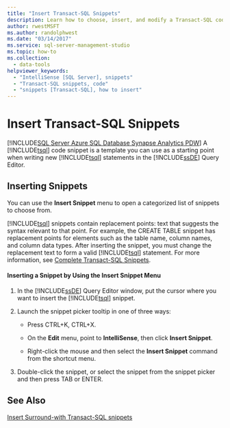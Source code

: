 ```yaml
---
title: "Insert Transact-SQL Snippets"
description: Learn how to choose, insert, and modify a Transact-SQL code snippet that can serve as a starting point when writing new Transact-SQL statements in the Database Engine Query Editor.
author: rwestMSFT
ms.author: randolphwest
ms.date: "03/14/2017"
ms.service: sql-server-management-studio
ms.topic: how-to
ms.collection:
  - data-tools
helpviewer_keywords:
  - "IntelliSense [SQL Server], snippets"
  - "Transact-SQL snippets, code"
  - "snippets [Transact-SQL], how to insert"
---
```

# Insert Transact-SQL Snippets
[!INCLUDE[SQL Server Azure SQL Database Synapse Analytics PDW](../includes/applies-to-version/sql-asdb-asdbmi-asa-pdw.md)]
  A [!INCLUDE[tsql](../includes/tsql-md.md)] code snippet is a template you can use as a starting point when writing new [!INCLUDE[tsql](../includes/tsql-md.md)] statements in the [!INCLUDE[ssDE](../includes/ssde-md.md)] Query Editor.  
  
## Inserting Snippets  
 You can use the **Insert Snippet** menu to open a categorized list of snippets to choose from.  
  
 [!INCLUDE[tsql](../includes/tsql-md.md)] snippets contain replacement points: text that suggests the syntax relevant to that point. For example, the CREATE TABLE snippet has replacement points for elements such as the table name, column names, and column data types. After inserting the snippet, you must change the replacement text to form a valid [!INCLUDE[tsql](../includes/tsql-md.md)] statement. For more information, see [Complete Transact-SQL Snippets](complete-transact-sql-snippets.md).  
  
#### Inserting a Snippet by Using the Insert Snippet Menu  
  
1.  In the [!INCLUDE[ssDE](../includes/ssde-md.md)] Query Editor window, put the cursor where you want to insert the [!INCLUDE[tsql](../includes/tsql-md.md)] snippet.  
  
2.  Launch the snippet picker tooltip in one of three ways:  
  
    -   Press CTRL+K, CTRL+X.  
  
    -   On the **Edit** menu, point to **IntelliSense**, then click **Insert Snippet**.  
  
    -   Right-click the mouse and then select the **Insert Snippet** command from the shortcut menu.  
  
3.  Double-click the snippet, or select the snippet from the snippet picker and then press TAB or ENTER.  
  
## See Also  
 [Insert Surround-with Transact-SQL snippets](insert-surround-with-transact-sql-snippets.md)  
  
